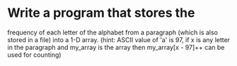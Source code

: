#  Write a program that stores the
frequency of each letter of the alphabet from a paragraph (which is also stored in a file) into a 1-D array. (hint: ASCII value of 'a' is 97, if x is any letter in the paragraph and my_array is the array then my_array[x - 97]++ can be used for counting)
